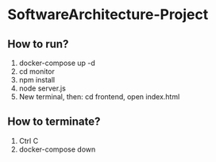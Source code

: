 # SoftwareArchitecture-Project

<h2>How to run?</h2>
<ol>
  <li>docker-compose up -d</li>
  <li>cd monitor</li>
  <li>npm install</li>
  <li>node server.js</li>
  <li>New terminal, then: cd frontend, open index.html</li>
</ol>
<h2>How to terminate?</h2>
<ol>
  <li>Ctrl C</li>
  <li>docker-compose down</li>
</ol>

<!-- Tải docker desktop
Từ Terminal pull về 2 image:
```docker pull nguyenphat134/ktpm_cs3:exchange-rate-api```
```docker pull nguyenphat134/ktpm_cs3:gold-api```

Sau đó vào docker desktop: rồi start
2 image sẽ chạy trên local host port 3001 và 3002 -->
